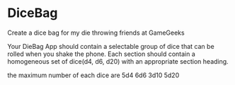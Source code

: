 # DiceBag

Create a dice bag for my die throwing friends at GameGeeks

Your DieBag App should contain a selectable group of dice that can be rolled when you shake the phone. Each section should contain a homogeneous set of dice(d4, d6, d20) with an appropriate section heading.

the maximum number of each dice are 5d4 6d6 3d10 5d20

